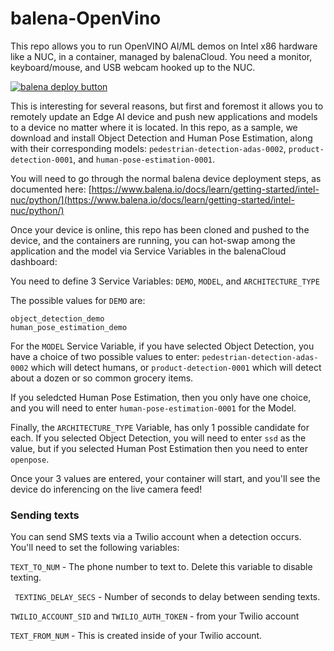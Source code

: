 # balena-OpenVino

This repo allows you to run OpenVINO AI/ML demos on Intel x86 hardware like a NUC, in a container, managed by balenaCloud.  You need a monitor, keyboard/mouse, and USB webcam hooked up to the NUC.

[![balena deploy button](https://www.balena.io/deploy.svg)](https://dashboard.balena-cloud.com/deploy?repoUrl=https://github.com/balena-io-examples/balena-OpenVino)

This is interesting for several reasons, but first and foremost it allows you to remotely update an Edge AI device and push new applications and models to a device no matter where it is located.  In this repo, as a sample, we download and install Object Detection and Human Pose Estimation, along with their corresponding models: `pedestrian-detection-adas-0002`, `product-detection-0001`, and `human-pose-estimation-0001`.

You will need to go through the normal balena device deployment steps, as documented here:  [https://www.balena.io/docs/learn/getting-started/intel-nuc/python/](https://www.balena.io/docs/learn/getting-started/intel-nuc/python/)

Once your device is online, this repo has been cloned and pushed to the device, and the containers are running, you can hot-swap among the application and the model via Service Variables in the balenaCloud dashboard:

You need to define 3 Service Variables:  `DEMO`, `MODEL`, and `ARCHITECTURE_TYPE`

The possible values for `DEMO` are: 
```
object_detection_demo
human_pose_estimation_demo
```

For the `MODEL` Service Variable, if you have selected Object Detection, you have a choice of two possible values to enter: `pedestrian-detection-adas-0002` which will detect humans, or `product-detection-0001` which will detect about a dozen or so common grocery items. 

If you seledcted Human Pose Estimation, then you only have one choice, and you will need to enter `human-pose-estimation-0001` for the Model.

Finally, the `ARCHITECTURE_TYPE` Variable, has only 1 possible candidate for each.  If you selected Object Detection, you will need to enter `ssd` as the value, but if you selected Human Post Estimation then you need to enter `openpose`.

Once your 3 values are entered, your container will start, and you'll see the device do inferencing on the live camera feed!

### Sending texts
You can send SMS texts via a Twilio account when a detection occurs. You'll need to set the following variables:

`TEXT_TO_NUM` - The phone number to text to. Delete this variable to disable texting.

` TEXTING_DELAY_SECS` - Number of seconds to delay between sending texts.

`TWILIO_ACCOUNT_SID` and `TWILIO_AUTH_TOKEN` - from your Twilio account

`TEXT_FROM_NUM` - This is created inside of your Twilio account.
